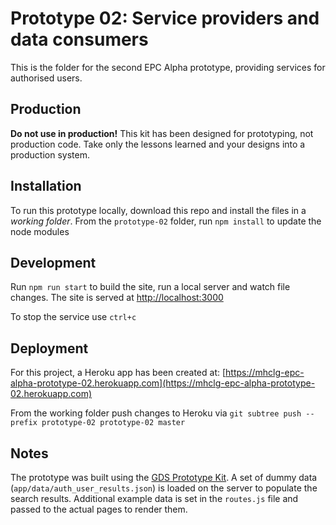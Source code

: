 # Prototype 02: Service providers and data consumers

This is the folder for the second EPC Alpha prototype, providing services for authorised users.

## Production
**Do not use in production!**
This kit has been designed for prototyping, not production code. Take only the lessons learned and your designs into a production system.

## Installation
To run this prototype locally, download this repo and install the files in a _working folder_.
From the `prototype-02` folder, run `npm install` to update the node modules

## Development
Run `npm run start` to build the site, run a local server and watch file changes.
The site is served at [http://localhost:3000](http://localhost:3000)

To stop the service use `ctrl+c`

## Deployment
For this project, a Heroku app has been created at:
[https://mhclg-epc-alpha-prototype-02.herokuapp.com](https://mhclg-epc-alpha-prototype-02.herokuapp.com)

From the working folder push changes to Heroku via 
`git subtree push --prefix prototype-02 prototype-02 master`

## Notes

The prototype was built using the [GDS Prototype Kit](https://govuk-prototype-kit.herokuapp.com/docs/tutorials-and-examples).  A set of dummy data (`app/data/auth_user_results.json`) is loaded on the server to populate the search results. Additional example data is set in the `routes.js` file and passed to the actual pages to render them. 
